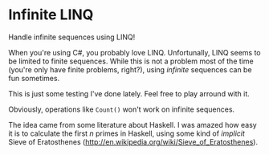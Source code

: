 Infinite LINQ
=============

Handle infinite sequences using LINQ!

When you're using C#, you probably love LINQ. Unfortunally, LINQ seems
to be limited to finite sequences. While this is not a problem most of
the time (you're only have finite problems, right?), using _infinite_
sequences can be fun sometimes.

This is just some testing I've done lately. Feel free to play arround with
it.

Obviously, operations like `Count()` won't work on infinite sequences.

The idea came from some literature about Haskell. I was amazed how easy it
is to calculate the first _n_ primes in Haskell, using some kind of _implicit_
Sieve of Eratosthenes (http://en.wikipedia.org/wiki/Sieve_of_Eratosthenes).
